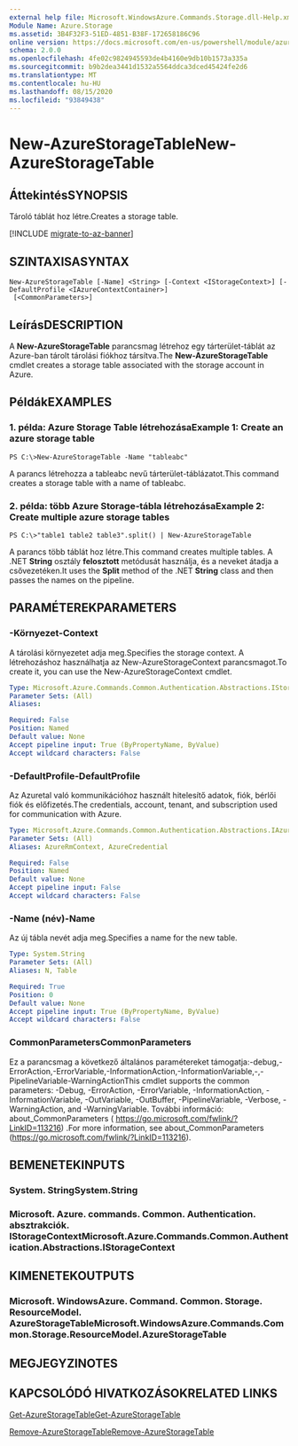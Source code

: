 ```yaml
---
external help file: Microsoft.WindowsAzure.Commands.Storage.dll-Help.xml
Module Name: Azure.Storage
ms.assetid: 3B4F32F3-51ED-4851-B38F-172658186C96
online version: https://docs.microsoft.com/en-us/powershell/module/azure.storage/new-azurestoragetable
schema: 2.0.0
ms.openlocfilehash: 4fe02c9824945593de4b4160e9db10b1573a335a
ms.sourcegitcommit: b9b2dea3441d1532a5564ddca3dced45424fe2d6
ms.translationtype: MT
ms.contentlocale: hu-HU
ms.lasthandoff: 08/15/2020
ms.locfileid: "93849438"
---
```

# <span data-ttu-id="cfd4c-101">New-AzureStorageTable</span><span class="sxs-lookup"><span data-stu-id="cfd4c-101">New-AzureStorageTable</span></span>

## <span data-ttu-id="cfd4c-102">Áttekintés</span><span class="sxs-lookup"><span data-stu-id="cfd4c-102">SYNOPSIS</span></span>
<span data-ttu-id="cfd4c-103">Tároló táblát hoz létre.</span><span class="sxs-lookup"><span data-stu-id="cfd4c-103">Creates a storage table.</span></span>

[!INCLUDE [migrate-to-az-banner](../../includes/migrate-to-az-banner.md)]

## <span data-ttu-id="cfd4c-104">SZINTAXISA</span><span class="sxs-lookup"><span data-stu-id="cfd4c-104">SYNTAX</span></span>

```
New-AzureStorageTable [-Name] <String> [-Context <IStorageContext>] [-DefaultProfile <IAzureContextContainer>]
 [<CommonParameters>]
```

## <span data-ttu-id="cfd4c-105">Leírás</span><span class="sxs-lookup"><span data-stu-id="cfd4c-105">DESCRIPTION</span></span>
<span data-ttu-id="cfd4c-106">A **New-AzureStorageTable** parancsmag létrehoz egy tárterület-táblát az Azure-ban tárolt tárolási fiókhoz társítva.</span><span class="sxs-lookup"><span data-stu-id="cfd4c-106">The **New-AzureStorageTable** cmdlet creates a storage table associated with the storage account in Azure.</span></span>

## <span data-ttu-id="cfd4c-107">Példák</span><span class="sxs-lookup"><span data-stu-id="cfd4c-107">EXAMPLES</span></span>

### <span data-ttu-id="cfd4c-108">1. példa: Azure Storage Table létrehozása</span><span class="sxs-lookup"><span data-stu-id="cfd4c-108">Example 1: Create an azure storage table</span></span>
```
PS C:\>New-AzureStorageTable -Name "tableabc"
```

<span data-ttu-id="cfd4c-109">A parancs létrehozza a tableabc nevű tárterület-táblázatot.</span><span class="sxs-lookup"><span data-stu-id="cfd4c-109">This command creates a storage table with a name of tableabc.</span></span>

### <span data-ttu-id="cfd4c-110">2. példa: több Azure Storage-tábla létrehozása</span><span class="sxs-lookup"><span data-stu-id="cfd4c-110">Example 2: Create multiple azure storage tables</span></span>
```
PS C:\>"table1 table2 table3".split() | New-AzureStorageTable
```

<span data-ttu-id="cfd4c-111">A parancs több táblát hoz létre.</span><span class="sxs-lookup"><span data-stu-id="cfd4c-111">This command creates multiple tables.</span></span>
<span data-ttu-id="cfd4c-112">A .NET **String** osztály **felosztott** metódusát használja, és a neveket átadja a csővezetéken.</span><span class="sxs-lookup"><span data-stu-id="cfd4c-112">It uses the **Split** method of the .NET **String** class and then passes the names on the pipeline.</span></span>

## <span data-ttu-id="cfd4c-113">PARAMÉTEREK</span><span class="sxs-lookup"><span data-stu-id="cfd4c-113">PARAMETERS</span></span>

### <span data-ttu-id="cfd4c-114">-Környezet</span><span class="sxs-lookup"><span data-stu-id="cfd4c-114">-Context</span></span>
<span data-ttu-id="cfd4c-115">A tárolási környezetet adja meg.</span><span class="sxs-lookup"><span data-stu-id="cfd4c-115">Specifies the storage context.</span></span>
<span data-ttu-id="cfd4c-116">A létrehozáshoz használhatja az New-AzureStorageContext parancsmagot.</span><span class="sxs-lookup"><span data-stu-id="cfd4c-116">To create it, you can use the New-AzureStorageContext cmdlet.</span></span>

```yaml
Type: Microsoft.Azure.Commands.Common.Authentication.Abstractions.IStorageContext
Parameter Sets: (All)
Aliases:

Required: False
Position: Named
Default value: None
Accept pipeline input: True (ByPropertyName, ByValue)
Accept wildcard characters: False
```

### <span data-ttu-id="cfd4c-117">-DefaultProfile</span><span class="sxs-lookup"><span data-stu-id="cfd4c-117">-DefaultProfile</span></span>
<span data-ttu-id="cfd4c-118">Az Azuretal való kommunikációhoz használt hitelesítő adatok, fiók, bérlői fiók és előfizetés.</span><span class="sxs-lookup"><span data-stu-id="cfd4c-118">The credentials, account, tenant, and subscription used for communication with Azure.</span></span>

```yaml
Type: Microsoft.Azure.Commands.Common.Authentication.Abstractions.IAzureContextContainer
Parameter Sets: (All)
Aliases: AzureRmContext, AzureCredential

Required: False
Position: Named
Default value: None
Accept pipeline input: False
Accept wildcard characters: False
```

### <span data-ttu-id="cfd4c-119">-Name (név)</span><span class="sxs-lookup"><span data-stu-id="cfd4c-119">-Name</span></span>
<span data-ttu-id="cfd4c-120">Az új tábla nevét adja meg.</span><span class="sxs-lookup"><span data-stu-id="cfd4c-120">Specifies a name for the new table.</span></span>

```yaml
Type: System.String
Parameter Sets: (All)
Aliases: N, Table

Required: True
Position: 0
Default value: None
Accept pipeline input: True (ByPropertyName, ByValue)
Accept wildcard characters: False
```

### <span data-ttu-id="cfd4c-121">CommonParameters</span><span class="sxs-lookup"><span data-stu-id="cfd4c-121">CommonParameters</span></span>
<span data-ttu-id="cfd4c-122">Ez a parancsmag a következő általános paramétereket támogatja:-debug,-ErrorAction,-ErrorVariable,-InformationAction,-InformationVariable,-,-PipelineVariable-WarningAction</span><span class="sxs-lookup"><span data-stu-id="cfd4c-122">This cmdlet supports the common parameters: -Debug, -ErrorAction, -ErrorVariable, -InformationAction, -InformationVariable, -OutVariable, -OutBuffer, -PipelineVariable, -Verbose, -WarningAction, and -WarningVariable.</span></span> <span data-ttu-id="cfd4c-123">További információ: about_CommonParameters ( https://go.microsoft.com/fwlink/?LinkID=113216) .</span><span class="sxs-lookup"><span data-stu-id="cfd4c-123">For more information, see about_CommonParameters (https://go.microsoft.com/fwlink/?LinkID=113216).</span></span>

## <span data-ttu-id="cfd4c-124">BEMENETEK</span><span class="sxs-lookup"><span data-stu-id="cfd4c-124">INPUTS</span></span>

### <span data-ttu-id="cfd4c-125">System. String</span><span class="sxs-lookup"><span data-stu-id="cfd4c-125">System.String</span></span>

### <span data-ttu-id="cfd4c-126">Microsoft. Azure. commands. Common. Authentication. absztrakciók. IStorageContext</span><span class="sxs-lookup"><span data-stu-id="cfd4c-126">Microsoft.Azure.Commands.Common.Authentication.Abstractions.IStorageContext</span></span>

## <span data-ttu-id="cfd4c-127">KIMENETEK</span><span class="sxs-lookup"><span data-stu-id="cfd4c-127">OUTPUTS</span></span>

### <span data-ttu-id="cfd4c-128">Microsoft. WindowsAzure. Command. Common. Storage. ResourceModel. AzureStorageTable</span><span class="sxs-lookup"><span data-stu-id="cfd4c-128">Microsoft.WindowsAzure.Commands.Common.Storage.ResourceModel.AzureStorageTable</span></span>

## <span data-ttu-id="cfd4c-129">MEGJEGYZI</span><span class="sxs-lookup"><span data-stu-id="cfd4c-129">NOTES</span></span>

## <span data-ttu-id="cfd4c-130">KAPCSOLÓDÓ HIVATKOZÁSOK</span><span class="sxs-lookup"><span data-stu-id="cfd4c-130">RELATED LINKS</span></span>

[<span data-ttu-id="cfd4c-131">Get-AzureStorageTable</span><span class="sxs-lookup"><span data-stu-id="cfd4c-131">Get-AzureStorageTable</span></span>](./Get-AzureStorageTable.md)

[<span data-ttu-id="cfd4c-132">Remove-AzureStorageTable</span><span class="sxs-lookup"><span data-stu-id="cfd4c-132">Remove-AzureStorageTable</span></span>](./Remove-AzureStorageTable.md)


